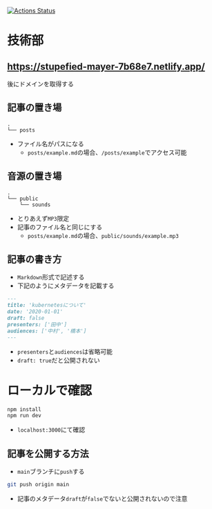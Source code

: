 [![Actions Status](https://github.com/gijutsubu/podcast/workflows/deploy/badge.svg)](https://github.com/gijutsubu/podcast/actions)

# 技術部

## <https://stupefied-mayer-7b68e7.netlify.app/>

後にドメインを取得する

## 記事の置き場

```
.
└── posts
```

- ファイル名がパスになる
  - `posts/example.md`の場合、`/posts/example`でアクセス可能

## 音源の置き場

```
.
└── public
    └── sounds
```

- とりあえず`MP3`限定
- 記事のファイル名と同じにする
  - `posts/example.md`の場合、`public/sounds/example.mp3`

## 記事の書き方

- `Markdown`形式で記述する
- 下記のようにメタデータを記載する

```md
---
title: 'kubernetesについて'
date: '2020-01-01'
draft: false
presenters: ['田中']
audiences: ['中村', '橋本']
---
```

- `presenters`と`audiences`は省略可能
- `draft: true`だと公開されない

# ローカルで確認

```bash
npm install
npm run dev
```

- `localhost:3000`にて確認

## 記事を公開する方法

- `main`ブランチに`push`する

```bash
git push origin main
```

- 記事のメタデータ`draft`が`false`でないと公開されないので注意
